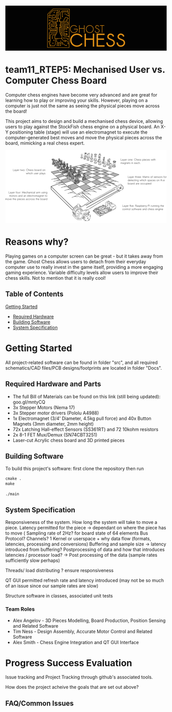 ![Logo](Docs/g10154.png)
# team11_RTEP5: Mechanised User vs. Computer Chess Board
Computer chess engines have become very advanced and are great for learning how to play or improving your skills. However, playing on a computer is just not the same as seeing the physical pieces move across the board!

This project aims to design and build a mechanised chess device, allowing users to play against the StockFish chess engine on a physical board. An X-Y positioning table (stage) will use an electromagnet to execute the computer-generated best moves and move the physical pieces across the board, mimicking a real chess expert.

![Layers of the system](Docs/path7416.png)

# Reasons why?
Playing games on a computer screen can be great - but it takes away from the game. Ghost Chess allows users to detach from their everyday computer use to really invest in the game itself, providing a more engaging gaming experience. Variable difficulty levels allow users to improve their chess skills. Not to mention that it is really cool!

## Table of Contents
[Getting Started](#getting_started)
  * [Required Hardware](#required_hardware)
  * [Building Software](#building_software)
  * [System Specification](#system_specification)

# Getting Started <a name="getting_started"></a>
All project-related software can be found in folder "src", and all required schematics/CAD files/PCB designs/footprints are located in folder "Docs".
## Required Hardware and Parts <a name="required_hardware"></a>
* The full Bill of Materials can be found on this link (still being updated): goo.gl/mntyCQ
* 3x Stepper Motors (Nema 17)
* 3x Stepper motor drivers (Pololu A4988)
* 1x Electromagnet (3/4' Diameter, 4.5kg pull force) and 40x Button Magnets (3mm diameter, 2mm height)
* 72x Latching Hall-effect Sensors (SS361RT) and 72 10kohm resistors
* 2x 8-1 FET Mux/Demux (SN74CBT3251)
* Laser-cut Acrylic chess board and 3D printed pieces


## Building Software <a name="building_software"></a>
To build this project's software: first clone the repository then run

```
cmake .
make

./main

```

## System Specification <a name="system_specification"></a>

Responsiveness of the system. How long the system will take to move a piece.
Latency permitted for the piece -> dependant on where the piece has to move (
Sampling rate of 2Hz? for board state of 64 elements
Bus Protocol? 
Channels? 1
Kernel or userspace + why
data flow (formats, latencies, processing and conversions)
Buffering and sample size
  -> latency introduced from buffering?
Postprocessing of data and how that introduces latencies / processor load?
  -> Post processing of the data (sample rates sufficiently slow perhaps)
 
Threads/ load distributing ? ensure responsiveness

QT GUI permitted refresh rate and latency introduced (may not be so much of an issue since our sample rates are slow)

Structure software in classes, associated unit tests

### Team Roles
* Alex Angelov - 3D Pieces Modelling, Board Production, Position Sensing and Related Software
* Tim Ness - Design Assembly, Accurate Motor Control and Related Software
* Alex Smith - Chess Engine Integration and QT GUI Interface

# Progress Success Evaluation
Issue tracking and Project Tracking through github's associated tools.

How does the project acheive the goals that are set out above?

## FAQ/Common Issues


